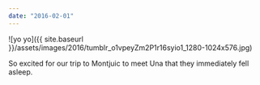 ```yaml
---
date: "2016-02-01"
---
```


![yo yo]({{ site.baseurl }}/assets/images/2016/tumblr_o1vpeyZm2P1r16syio1_1280-1024x576.jpg)

So excited for our trip to Montjuic to meet Una that they immediately fell asleep.
